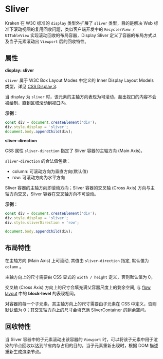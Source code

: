 # Sliver

Kraken 在 W3C 标准的 `display` 类型外扩展了 `sliver` 类型，目的是解决 Web 标准下滚动视图的复用回收问题，类似客户端开发中的 `RecyclerView / UITableView` 实现滚动回收的布局容器，Display Sliver 定义了容器的布局方式以及当子元素滚动出 `Viewport` 后的回收特性。

## 属性

**display: sliver**

`sliver` 属于 W3C Box Layout Modes 中定义的 Inner Display Layout Models 类型，详见 [CSS Display 3](https://www.w3.org/TR/css-display-3/#inner-model).

当 display 为 `sliver` 时，该元素的主轴方向表现为可滚动，超出视口的内容不会被绘制，直到区域滚动到视口内。

**示例：**

```js
const div = document.createElement('div');
div.style.display = 'sliver';
document.body.appendChild(div);
```

**sliver-direction**

CSS 属性 `sliver-direction` 指定了 Sliver 容器的主轴方向 (Main Axis)。

`sliver-direction` 的合法值包括：

- column: 可滚动方向为垂直方向(默认值)
- row: 可滚动方向为水平方向

Sliver 容器的主轴方向即滚动方向；Sliver 容器的交叉轴 (Cross Axis) 方向与主轴方向交叉，Sliver 容器在交叉轴方向不可滚动。

**示例：**

```js
const div = document.createElement('div');
div.style.display = 'sliver';
div.style.sliverDirection = 'row';

document.body.appendChild(div);
```

## 布局特性

在主轴方向 (Main Axis) 上可滚动, 其值由 `sliver-direction` 指定, 默认值为 `column` 。

主轴方向上的尺寸需要由 CSS 显式的 `width / height` 定义，否则默认值为 0。

交叉轴 (Cross Axis) 方向上的尺寸会填充满父容器尺度上的剩余空间, 与 [flow layout](https://www.w3.org/TR/css-display-3/#flow-layout) 中的 **block-level** 的表现相同。

对容器的每一个子元素，其主轴方向上的尺寸需要由子元素在 CSS 中定义，否则默认值为 0；其交叉轴方向上的尺寸会填充满 SliverContainer 的剩余空间。

## 回收特性

当 Sliver 容器中的子元素滚动出该容器的 `Viewport` 时，可以将该子元素中用于渲染的节点回收以达到节省内存占用的目的。当子元素重新出现时，根据 DOM 描述重新生成渲染节点。

